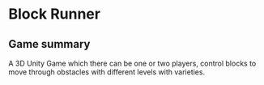 # Block Runner

## Game summary

A 3D Unity Game which there can be one or two players, control blocks to move through obstacles with different levels with varieties.
  
